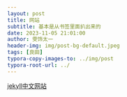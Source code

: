 ```yaml
---
layout: post
title: 网站
subtitle: 基本是从书签里面扒出来的
date: 2023-11-05 21:01:00
author: 雯饰太一
header-img: img/post-bg-default.jpeg
tags: [良田]
typora-copy-images-to: ../img/post
typora-root-url: ../
---
```


[jekyll中文网站](https://jekyllcn.com/)

